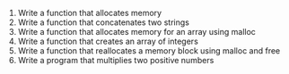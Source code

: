 1. Write a function that allocates memory
2. Write a function that concatenates two strings
3. Write a function that allocates memory for an array using malloc
4. Write a function that creates an array of integers
5. Write a function that reallocates a memory block using malloc and free
6. Write a program that multiplies two positive numbers 
